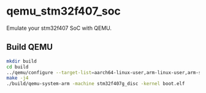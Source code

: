 # qemu_stm32f407_soc

Emulate your stm32f407 SoC with QEMU.

## Build QEMU

```bash
mkdir build
cd build
../qemu/configure --target-list=aarch64-linux-user,arm-linux-user,arm-softmmu
make -j4
./build/qemu-system-arm -machine stm32f407g_disc -kernel boot.elf
```
